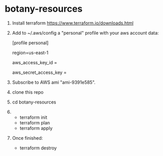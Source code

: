 # botany-resources

1. Install terraform https://www.terraform.io/downloads.html

2. Add to ~/.aws/config a "personal" profile with your aws account data:

    [profile personal]
    
    region=us-east-1
    
    aws_access_key_id = 
    
    aws_secret_access_key = 

3. Subscribe to AWS ami "ami-9391e585".

4. clone this repo

5. cd botany-resources

6.  - terraform init
    - terraform plan
    - terraform apply

7. Once finished:
    - terraform destroy
